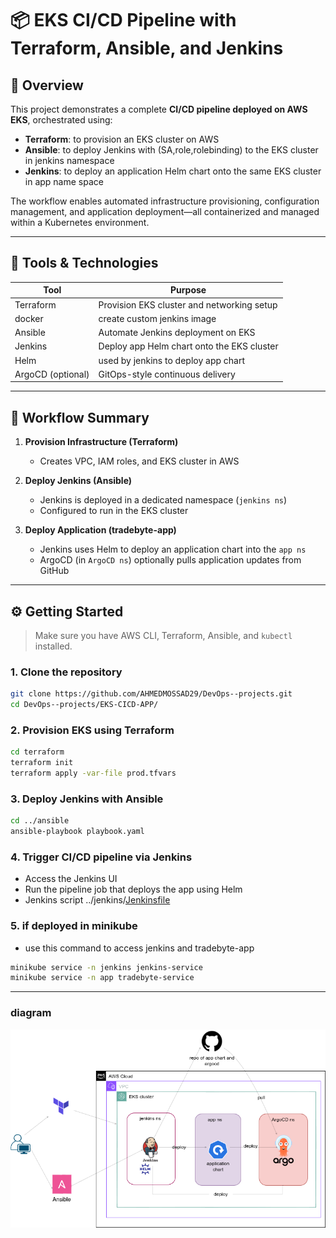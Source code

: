 # 📦 EKS CI/CD Pipeline with Terraform, Ansible, and Jenkins

 

## 🧩 Overview

This project demonstrates a complete **CI/CD pipeline deployed on AWS EKS**, orchestrated using:
- **Terraform**: to provision an EKS cluster on AWS
- **Ansible**: to deploy Jenkins with (SA,role,rolebinding) to the EKS cluster in jenkins namespace
- **Jenkins**: to deploy an application Helm chart onto the same EKS cluster in app name space

The workflow enables automated infrastructure provisioning, configuration management, and application deployment—all containerized and managed within a Kubernetes environment.

---

## 🔧 Tools & Technologies

| Tool      | Purpose                                    |
|-----------|--------------------------------------------|
| Terraform | Provision EKS cluster and networking setup |
| docker    | create custom jenkins image                |
| Ansible   | Automate Jenkins deployment on EKS         |
| Jenkins   | Deploy app Helm chart onto the EKS cluster |
| Helm      | used by jenkins to deploy app chart        |
| ArgoCD (optional) | GitOps-style continuous delivery   |

---

## 🚀 Workflow Summary

1. **Provision Infrastructure (Terraform)**
   - Creates VPC, IAM roles, and EKS cluster in AWS

2. **Deploy Jenkins (Ansible)**
   - Jenkins is deployed in a dedicated namespace (`jenkins ns`)
   - Configured to run in the EKS cluster

3. **Deploy Application (tradebyte-app)**
   - Jenkins uses Helm to deploy an application chart into the `app ns`
   - ArgoCD (in `ArgoCD ns`) optionally pulls application updates from GitHub

---

## ⚙️ Getting Started

> Make sure you have AWS CLI, Terraform, Ansible, and `kubectl` installed.

### 1. Clone the repository

``` bash
git clone https://github.com/AHMEDMOSSAD29/DevOps--projects.git
cd DevOps--projects/EKS-CICD-APP/
```

### 2. Provision EKS using Terraform
``` bash
cd terraform
terraform init
terraform apply -var-file prod.tfvars
```

### 3. Deploy Jenkins with Ansible
``` bash
cd ../ansible
ansible-playbook playbook.yaml
```

### 4. Trigger CI/CD pipeline via Jenkins
- Access the Jenkins UI
- Run the pipeline job that deploys the app using Helm
- Jenkins script  ../jenkins/[Jenkinsfile](jenkins/Jenkinsfile)
  
### 5. if deployed in minikube
- use this command to access jenkins and tradebyte-app
``` bash
minikube service -n jenkins jenkins-service
minikube service -n app tradebyte-service
```
---

### diagram
![diagram](cicd.png)
